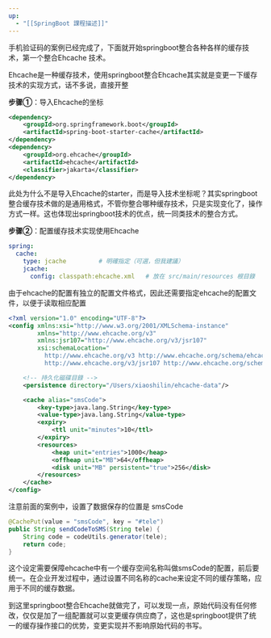 ```yaml
---
up:
  - "[[SpringBoot 課程描述]]"
---
```

手机验证码的案例已经完成了，下面就开始springboot整合各种各样的缓存技术，第一个整合Ehcache 技术。

Ehcache是一种缓存技术，使用springboot整合Ehcache其实就是变更一下缓存技术的实现方式，话不多说，直接开整

**步骤①**：导入Ehcache的坐标

```xml
<dependency>  
    <groupId>org.springframework.boot</groupId>  
    <artifactId>spring-boot-starter-cache</artifactId>  
</dependency>
<dependency>
	<groupId>org.ehcache</groupId>
	<artifactId>ehcache</artifactId>
	<classifier>jakarta</classifier>
</dependency>
```

​此处为什么不是导入Ehcache的starter，而是导入技术坐标呢？其实springboot整合缓存技术做的是通用格式，不管你整合哪种缓存技术，只是实现变化了，操作方式一样。这也体现出springboot技术的优点，统一同类技术的整合方式。

**步骤②**：配置缓存技术实现使用Ehcache

```yaml
spring:  
  cache:  
    type: jcache         # 明確指定（可選，但我建議）  
    jcache:  
      config: classpath:ehcache.xml   # 放在 src/main/resources 根目錄
```

​由于ehcache的配置有独立的配置文件格式，因此还需要指定ehcache的配置文件，以便于读取相应配置

```xml
<?xml version="1.0" encoding="UTF-8"?>
<config xmlns:xsi="http://www.w3.org/2001/XMLSchema-instance"
        xmlns="http://www.ehcache.org/v3"
        xmlns:jsr107="http://www.ehcache.org/v3/jsr107"
        xsi:schemaLocation="
          http://www.ehcache.org/v3 http://www.ehcache.org/schema/ehcache-core-3.0.xsd
          http://www.ehcache.org/v3/jsr107 http://www.ehcache.org/schema/ehcache-107-ext-3.0.xsd">

    <!-- 持久化磁碟目錄 -->
    <persistence directory="/Users/xiaoshilin/ehcache-data"/>

    <cache alias="smsCode">
        <key-type>java.lang.String</key-type>
        <value-type>java.lang.String</value-type>
        <expiry>
            <ttl unit="minutes">10</ttl>
        </expiry>
        <resources>
            <heap unit="entries">1000</heap>
            <offheap unit="MB">64</offheap>
            <disk unit="MB" persistent="true">256</disk>
        </resources>
    </cache>
</config>

```

​注意前面的案例中，设置了数据保存的位置是 smsCode

```java
@CachePut(value = "smsCode", key = "#tele")
public String sendCodeToSMS(String tele) {
    String code = codeUtils.generator(tele);
    return code;
}	
```
​
这个设定需要保障ehcache中有一个缓存空间名称叫做smsCode的配置，前后要统一。在企业开发过程中，通过设置不同名称的cache来设定不同的缓存策略，应用于不同的缓存数据。

​到这里springboot整合Ehcache就做完了，可以发现一点，原始代码没有任何修改，仅仅是加了一组配置就可以变更缓存供应商了，这也是springboot提供了统一的缓存操作接口的优势，变更实现并不影响原始代码的书写。
​		